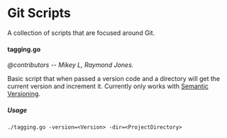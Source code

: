 # Git Scripts
A collection of scripts that are focused around Git.

#### tagging.go
_@contributors -- Mikey L, Raymond Jones._

Basic script that when passed a version code and a directory will get the current version and increment it. Currently only works with [Semantic Versioning](https://semver.org/).

##### Usage
```
./tagging.go -version=<Version> -dir=<ProjectDirectory>
```